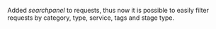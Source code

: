Added *searchpanel* to requests, thus now it is possible to easily filter requests by category, type, service, tags and stage type.
